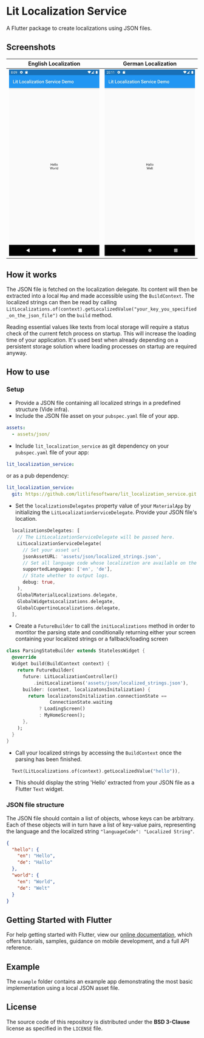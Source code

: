 # Lit Localization Service

A Flutter package to create localizations using JSON files.

## Screenshots

| English Localization                                                                          | German Localization                                                                          |
| --------------------------------------------------------------------------------------------- | -------------------------------------------------------------------------------------------- |
| !['Hello Word' in English Localization](assets/img/Lit_Localization_Service_Screenshot_1.jpg) | !['Hello Word' in German Localization](assets/img/Lit_Localization_Service_Screenshot_2.jpg) |

## How it works

The JSON file is fetched on the localization delegate. Its content will then be extracted into a local `Map` and made accessible using the `BuildContext`. The localized strings can then be read by calling `LitLocalizations.of(context).getLocalizedValue("your_key_you_specified_on_the_json_file")` on the `build` method.

Reading essential values like texts from local storage will require a status check of the current fetch process on startup. This will increase the loading time of your application. It's used best when already depending on a persistent storage solution where loading processes on startup are required anyway.

## How to use

### Setup

- Provide a JSON file containing all localized strings in a predefined structure (Vide infra).
- Include the JSON file asset on your `pubspec.yaml` file of your app.

```yaml
assets:
  - assets/json/
```

- Include `lit_localization_service` as git dependency on your `pubspec.yaml` file of your app:

```yaml
lit_localization_service:
```

or as a pub dependency:

```yaml
lit_localization_service:
  git: https://github.com/litlifesoftware/lit_localization_service.git
```

- Set the `localizationsDelegates` property value of your `MaterialApp` by initializing the `LitLocalizationServiceDelegate`. Provide your JSON file's location.

```dart
  localizationsDelegates: [
    // The LitLocalizationServiceDelegate will be passed here.
    LitLocalizationServiceDelegate(
      // Set your asset url
      jsonAssetURL: 'assets/json/localized_strings.json',
      // Set all language code whose localization are available on the json file
      supportedLanguages: ['en', 'de'],
      // State whether to output logs.
      debug: true,
    ),
    GlobalMaterialLocalizations.delegate,
    GlobalWidgetsLocalizations.delegate,
    GlobalCupertinoLocalizations.delegate,
  ],
```

- Create a `FutureBuilder` to call the `initLocalizations` method in order to montitor the parsing state and conditionally returning either your screen containing your localized strings or a fallback/loading screen

```dart
class ParsingStateBuilder extends StatelessWidget {
  @override
  Widget build(BuildContext context) {
    return FutureBuilder(
      future: LitLocalizationController()
          .initLocalizations('assets/json/localized_strings.json'),
      builder: (context, localizatonsInitalization) {
        return localizatonsInitalization.connectionState ==
                ConnectionState.waiting
            ? LoadingScreen()
            : MyHomeScreen();
      },
    );
  }
}
```

- Call your localized strings by accessing the `BuildContext` once the parsing has been finished.

```dart
  Text(LitLocalizations.of(context).getLocalizedValue("hello")),
```

- This should display the string 'Hello' extracted from your JSON file as a Flutter `Text` widget.

### JSON file structure

The JSON file should contain a list of objects, whose keys can be arbitrary. Each of these objects will in turn have a list of key-value pairs, representing the language and the localized string `"languageCode": "Localized String"`.

```json
{
  "hello": {
    "en": "Hello",
    "de": "Hallo"
  },
  "world": {
    "en": "World",
    "de": "Welt"
  }
}
```

## Getting Started with Flutter

For help getting started with Flutter, view our
[online documentation](https://flutter.dev/docs), which offers tutorials,
samples, guidance on mobile development, and a full API reference.

## Example

The `example` folder contains an example app demonstrating the most basic implementation using a local JSON asset file.

## License

The source code of this repository is distributed under the
**BSD 3-Clause** license as specified in the `LICENSE` file.
